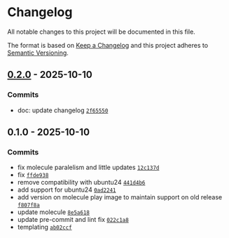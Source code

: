 # Changelog

All notable changes to this project will be documented in this file.

The format is based on [Keep a Changelog](https://keepachangelog.com/en/1.0.0/)
and this project adheres to [Semantic Versioning](https://semver.org/spec/v2.0.0.html).

## [0.2.0](https://gitlab.pleal.ovh/ansible-roles_base/ansible-apps_fluentbit_windows/compare/0.1.0...0.2.0) - 2025-10-10

### Commits

- doc: update changelog [`2f65550`](https://gitlab.pleal.ovh/ansible-roles_base/ansible-apps_fluentbit_windows/commit/2f655504faca6ed07cdf340af371c9b1c705fe93)

## 0.1.0 - 2025-10-10

### Commits

- fix molecule paralelism and little updates [`12c137d`](https://gitlab.pleal.ovh/ansible-roles_base/ansible-apps_fluentbit_windows/commit/12c137d136b271c75d11b861dbea856b11632840)
- fix [`ffde938`](https://gitlab.pleal.ovh/ansible-roles_base/ansible-apps_fluentbit_windows/commit/ffde9382e664a064758f69ccaf4513226c882595)
- remove compatibility with ubuntu24 [`441d4b6`](https://gitlab.pleal.ovh/ansible-roles_base/ansible-apps_fluentbit_windows/commit/441d4b642b4dd0e5f218c2a68ccd278779cc829f)
- add support for ubuntu24 [`0ad2241`](https://gitlab.pleal.ovh/ansible-roles_base/ansible-apps_fluentbit_windows/commit/0ad2241ee9b2f4685921606c4d705d59cc2ba4ba)
- add version on molecule play image to maintain support on old release [`f807f8a`](https://gitlab.pleal.ovh/ansible-roles_base/ansible-apps_fluentbit_windows/commit/f807f8a6c7611dfe79c05c969e84c7a7b7f26d2d)
- update molecule [`8e5a618`](https://gitlab.pleal.ovh/ansible-roles_base/ansible-apps_fluentbit_windows/commit/8e5a618e71fcf6b71c64c5ac504c121669acef26)
- update pre-commit and lint fix [`022c1a8`](https://gitlab.pleal.ovh/ansible-roles_base/ansible-apps_fluentbit_windows/commit/022c1a87f80c05fa3208124ad01fe0747dd34778)
- templating [`ab02ccf`](https://gitlab.pleal.ovh/ansible-roles_base/ansible-apps_fluentbit_windows/commit/ab02ccf1ac490116b8c1d93f6db64d4344105dac)
